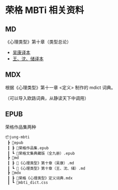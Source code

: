 # 荣格 MBTi 相关资料

## MD

《心理类型》第十章（类型总论）

- [吴康译本](/md/%E3%80%8A%E5%BF%83%E7%90%86%E7%B1%BB%E5%9E%8B%E3%80%8B%E7%AC%AC%E5%8D%81%E7%AB%A0%EF%BC%88%E5%90%B4%E5%BA%B7%EF%BC%89.md)
- [王、沈、储译本](/md/%E3%80%8A%E5%BF%83%E7%90%86%E7%B1%BB%E5%9E%8B%E3%80%8B%E7%AC%AC%E5%8D%81%E7%AB%A0%EF%BC%88%E7%8E%8B%E3%80%81%E6%B2%88%E3%80%81%E5%82%A8%EF%BC%89.md)

## MDX

根据《心理类型》第十一章 <定义> 制作的 mdict 词典。

（可以导入欧路词典，从静读天下中调用）

## EPUB

荣格作品集两种

```
📦jung-mbti
 ┣ 📂epub
 ┃ ┣ 📜荣格作品集.epub
 ┃ ┗ 📜荣格文集典藏版（全九册）.epub
 ┣ 📂md
 ┃ ┣ 📜《心理类型》第十章（吴康）.md
 ┃ ┗ 📜《心理类型》第十章（王、沈、储）.md
 ┣ 📂mdx
 ┃ ┣ 📜荣格《心理类型》定义词典.mdx
 ┃ ┗ 📜mbti_dict.css
```
